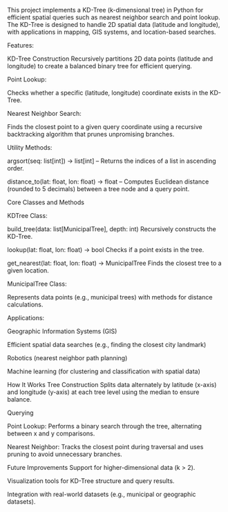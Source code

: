 This project implements a KD-Tree (k-dimensional tree) in Python for efficient spatial queries such as nearest neighbor search and point lookup. The KD-Tree is designed to handle 2D spatial data (latitude and longitude), with applications in mapping, GIS systems, and location-based searches.

Features:

KD-Tree Construction
Recursively partitions 2D data points (latitude and longitude) to create a balanced binary tree for efficient querying.

Point Lookup:

Checks whether a specific (latitude, longitude) coordinate exists in the KD-Tree.

Nearest Neighbor Search:

Finds the closest point to a given query coordinate using a recursive backtracking algorithm that prunes unpromising branches.

Utility Methods:

argsort(seq: list[int]) -> list[int] – Returns the indices of a list in ascending order.

distance_to(lat: float, lon: float) -> float – Computes Euclidean distance (rounded to 5 decimals) between a tree node and a query point.



Core Classes and Methods

KDTree Class:

build_tree(data: list[MunicipalTree], depth: int)
Recursively constructs the KD-Tree.

lookup(lat: float, lon: float) -> bool
Checks if a point exists in the tree.

get_nearest(lat: float, lon: float) -> MunicipalTree
Finds the closest tree to a given location.

MunicipalTree Class:

Represents data points (e.g., municipal trees) with methods for distance calculations.

Applications:

Geographic Information Systems (GIS)

Efficient spatial data searches (e.g., finding the closest city landmark)

Robotics (nearest neighbor path planning)

Machine learning (for clustering and classification with spatial data)

How It Works
Tree Construction
Splits data alternately by latitude (x-axis) and longitude (y-axis) at each tree level using the median to ensure balance.

Querying

Point Lookup: Performs a binary search through the tree, alternating between x and y comparisons.

Nearest Neighbor: Tracks the closest point during traversal and uses pruning to avoid unnecessary branches.

Future Improvements
Support for higher-dimensional data (k > 2).

Visualization tools for KD-Tree structure and query results.

Integration with real-world datasets (e.g., municipal or geographic datasets).


